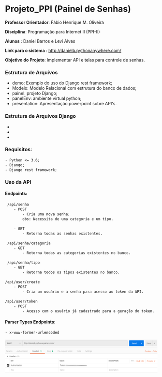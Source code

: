 # Projeto_PPI (Painel de Senhas)

 **Professor Orientador**: Fábio Henrique M. Oliveira

 **Disciplina**: Programação para Internet II (PPI-II)

 **Alunos** : Daniel Barros e Levi Alves

 **Link para o sistema** : http://danielb.pythonanywhere.com/
 
 **Objetivo do Projeto**:
 Implementar API e telas para controle de senhas.

### Estrutura de Arquivos
 * demo: Exemplo do uso do Django rest framework;
 * Modelo: Modelo Relacional com estrutura do banco de dados;
 * painel: projeto Django;
 * panelEnv: ambiente virtual python;
 * presentation: Apresentação powerpoint sobre API's.

### Estrutura de Arquivos Django
 * 
 *
 *

### Requisitos:
    - Python <= 3.6;
    - Django; 
    - Django rest framework;

### Uso da API
#### Endpoints:
     /api/senha
        - POST
            - Cria uma nova senha;
            obs: Necessita de uma categoria e um tipo. 

        - GET
            - Retorna todas as senhas existentes.

     /api/senha/categoria
        - GET
            - Retorna todas as categorias existentes no banco.

     /api/senha/tipo 
        - GET
            - Retorna todos os tipos existentes no banco.

    /api/user/create 
        - POST
            - Cria um usuário e a senha para acesso ao token da API.
    
    /api/user/token 
        - POST
            - Acesso com o usuário já cadastrado para a geração do token.
    
#### Parser Types Endpoints:
    - x-www-former-urlencoded

![Alt text](Prints/Postman_imagem.png?raw=true "Title")
